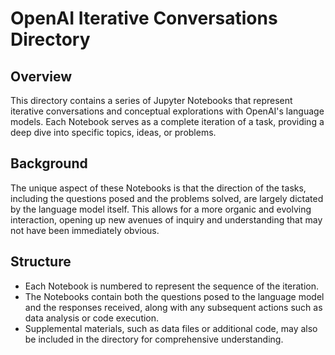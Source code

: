 # OpenAI Iterative Conversations Directory

## Overview

This directory contains a series of Jupyter Notebooks that represent iterative conversations and conceptual explorations with OpenAI's language models. Each Notebook serves as a complete iteration of a task, providing a deep dive into specific topics, ideas, or problems.

## Background

The unique aspect of these Notebooks is that the direction of the tasks, including the questions posed and the problems solved, are largely dictated by the language model itself. This allows for a more organic and evolving interaction, opening up new avenues of inquiry and understanding that may not have been immediately obvious.

## Structure

- Each Notebook is numbered to represent the sequence of the iteration.
- The Notebooks contain both the questions posed to the language model and the responses received, along with any subsequent actions such as data analysis or code execution.
- Supplemental materials, such as data files or additional code, may also be included in the directory for comprehensive understanding.